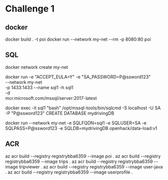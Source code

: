 # Challenge 1

## docker

docker build . -t poi
docker run --network my-net --rm -p 8080:80 poi

## SQL

docker network create my-net

 docker run -e "ACCEPT_EULA=Y" -e "SA_PASSWORD=P@ssword123" \
   --network my-net \
   -p 1433:1433 --name sql1 -h sql1 \
   -d \
   mcr.microsoft.com/mssql/server:2017-latest

docker exec -it sql1 "bash"
/opt/mssql-tools/bin/sqlcmd -S localhost -U SA -P "P@ssword123"
CREATE DATABASE mydrivingDB

docker run --network my-net -e SQLFQDN=sql1 -e SQLUSER=SA -e SQLPASS=P@ssword123 -e SQLDB=mydrivingDB openhack/data-load:v1

## ACR 

az acr build --registry registrybba6359 --image poi .
az acr build --registry registrybba6359 --image trips .
az acr build --registry registrybba6359 --image tripviewer .
az acr build --registry registrybba6359 --image user-java .
az acr build --registry registrybba6359 --image userprofile .